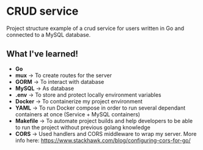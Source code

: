 # CRUD service
Project structure example of a crud service for users written in Go and connected to a MySQL database.

## What I've learned!
- **Go**
- **mux**       -> To create routes for the server <br>
- **GORM**      -> To interact with database <br>
- **MySQL**     -> As database <br>
- **.env**      -> To store and protect locally environment variables <br>
- **Docker**    -> To containerize my project environment <br>
- **YAML**      -> To run Docker compose in order to run several dependant containers at once (Service + MySQL containers) <br>
- **Makefile**  -> To automate project builds and help developers to be able to run the project without previous golang knowledge
- **CORS**      -> Used handlers and CORS middleware to wrap my server. More info here: https://www.stackhawk.com/blog/configuring-cors-for-go/
